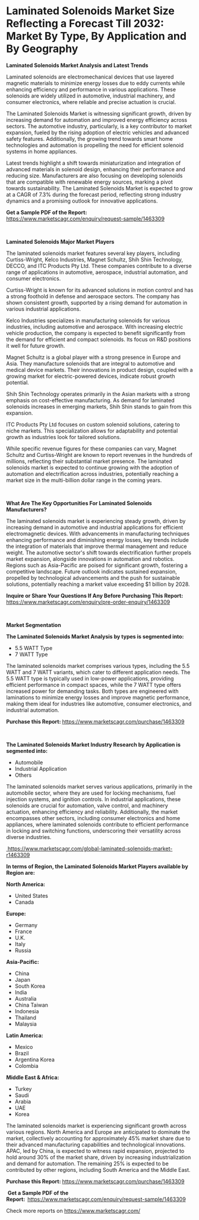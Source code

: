 <p><h1>Laminated Solenoids Market Size Reflecting a Forecast Till 2032: Market By Type, By Application and By Geography</h1></p><p><strong>Laminated Solenoids Market Analysis and Latest Trends</strong></p>
<p><p>Laminated solenoids are electromechanical devices that use layered magnetic materials to minimize energy losses due to eddy currents while enhancing efficiency and performance in various applications. These solenoids are widely utilized in automotive, industrial machinery, and consumer electronics, where reliable and precise actuation is crucial. </p><p>The Laminated Solenoids Market is witnessing significant growth, driven by increasing demand for automation and improved energy efficiency across sectors. The automotive industry, particularly, is a key contributor to market expansion, fueled by the rising adoption of electric vehicles and advanced safety features. Additionally, the growing trend towards smart home technologies and automation is propelling the need for efficient solenoid systems in home appliances.</p><p>Latest trends highlight a shift towards miniaturization and integration of advanced materials in solenoid design, enhancing their performance and reducing size. Manufacturers are also focusing on developing solenoids that are compatible with renewable energy sources, marking a pivot towards sustainability. The Laminated Solenoids Market is expected to grow at a CAGR of 7.3% during the forecast period, reflecting strong industry dynamics and a promising outlook for innovative applications.</p></p>
<p><strong>Get a Sample PDF of the Report:&nbsp;</strong> <a href="https://www.marketscagr.com/enquiry/request-sample/1463309?utm_campaign=2342&utm_medium=2&utm_source=Github&utm_content=ia&utm_term=18022025&utm_id=laminated-solenoids">https://www.marketscagr.com/enquiry/request-sample/1463309</a></p>
<p>&nbsp;</p>
<p><strong>Laminated Solenoids Major Market Players</strong></p>
<p><p>The laminated solenoids market features several key players, including Curtiss-Wright, Kelco Industries, Magnet Schultz, Shih Shin Technology, DECCO, and ITC Products Pty Ltd. These companies contribute to a diverse range of applications in automotive, aerospace, industrial automation, and consumer electronics.</p><p>Curtiss-Wright is known for its advanced solutions in motion control and has a strong foothold in defense and aerospace sectors. The company has shown consistent growth, supported by a rising demand for automation in various industrial applications.</p><p>Kelco Industries specializes in manufacturing solenoids for various industries, including automotive and aerospace. With increasing electric vehicle production, the company is expected to benefit significantly from the demand for efficient and compact solenoids. Its focus on R&D positions it well for future growth.</p><p>Magnet Schultz is a global player with a strong presence in Europe and Asia. They manufacture solenoids that are integral to automotive and medical device markets. Their innovations in product design, coupled with a growing market for electric-powered devices, indicate robust growth potential.</p><p>Shih Shin Technology operates primarily in the Asian markets with a strong emphasis on cost-effective manufacturing. As demand for laminated solenoids increases in emerging markets, Shih Shin stands to gain from this expansion.</p><p>ITC Products Pty Ltd focuses on custom solenoid solutions, catering to niche markets. This specialization allows for adaptability and potential growth as industries look for tailored solutions.</p><p>While specific revenue figures for these companies can vary, Magnet Schultz and Curtiss-Wright are known to report revenues in the hundreds of millions, reflecting their substantial market presence. The laminated solenoids market is expected to continue growing with the adoption of automation and electrification across industries, potentially reaching a market size in the multi-billion dollar range in the coming years.</p></p>
<p>&nbsp;</p>
<p><strong>What Are The Key Opportunities For Laminated Solenoids Manufacturers?</strong></p>
<p><p>The laminated solenoids market is experiencing steady growth, driven by increasing demand in automotive and industrial applications for efficient electromagnetic devices. With advancements in manufacturing techniques enhancing performance and diminishing energy losses, key trends include the integration of materials that improve thermal management and reduce weight. The automotive sector's shift towards electrification further propels market expansion, alongside innovations in automation and robotics. Regions such as Asia-Pacific are poised for significant growth, fostering a competitive landscape. Future outlook indicates sustained expansion, propelled by technological advancements and the push for sustainable solutions, potentially reaching a market value exceeding $1 billion by 2028.</p></p>
<p><strong>Inquire or Share Your Questions If Any Before Purchasing This Report:</strong> <a href="https://www.marketscagr.com/enquiry/pre-order-enquiry/1463309?utm_campaign=2342&utm_medium=2&utm_source=Github&utm_content=ia&utm_term=18022025&utm_id=laminated-solenoids">https://www.marketscagr.com/enquiry/pre-order-enquiry/1463309</a></p>
<p>&nbsp;</p>
<p><strong>Market Segmentation</strong></p>
<p><strong>The Laminated Solenoids Market Analysis by types is segmented into:</strong></p>
<p><ul><li>5.5 WATT Type</li><li>7 WATT Type</li></ul></p>
<p><p>The laminated solenoids market comprises various types, including the 5.5 WATT and 7 WATT variants, which cater to different application needs. The 5.5 WATT type is typically used in low-power applications, providing efficient performance in compact spaces, while the 7 WATT type offers increased power for demanding tasks. Both types are engineered with laminations to minimize energy losses and improve magnetic performance, making them ideal for industries like automotive, consumer electronics, and industrial automation.</p></p>
<p><strong>Purchase this Report:&nbsp;</strong><a href="https://www.marketscagr.com/purchase/1463309?utm_campaign=2342&utm_medium=2&utm_source=Github&utm_content=ia&utm_term=18022025&utm_id=laminated-solenoids">https://www.marketscagr.com/purchase/1463309</a></p>
<p>&nbsp;</p>
<p><strong>The Laminated Solenoids Market Industry Research by Application is segmented into:</strong></p>
<p><ul><li>Automobile</li><li>Industrial Application</li><li>Others</li></ul></p>
<p><p>The laminated solenoids market serves various applications, primarily in the automobile sector, where they are used for locking mechanisms, fuel injection systems, and ignition controls. In industrial applications, these solenoids are crucial for automation, valve control, and machinery actuation, enhancing efficiency and reliability. Additionally, the market encompasses other sectors, including consumer electronics and home appliances, where laminated solenoids contribute to efficient performance in locking and switching functions, underscoring their versatility across diverse industries.</p></p>
<p><a href="https://www.marketscagr.com/global-laminated-solenoids-market-r1463309?utm_campaign=2342&utm_medium=2&utm_source=Github&utm_content=ia&utm_term=18022025&utm_id=laminated-solenoids">&nbsp;https://www.marketscagr.com/global-laminated-solenoids-market-r1463309</a></p>
<p><strong>In terms of Region, the Laminated Solenoids Market Players available by Region are:</strong></p>
<p>
    <p> <strong> North America: </strong>
        <ul>
            <li>United States</li>
            <li>Canada</li>
        </ul>
        </p> 
    <p> <strong> Europe: </strong>
        <ul>
            <li>Germany</li>
            <li>France</li>
            <li>U.K.</li>
            <li>Italy</li>
            <li>Russia</li>
        </ul>
        </p> 
    <p> <strong> Asia-Pacific: </strong>
        <ul>
            <li>China</li>
            <li>Japan</li>
            <li>South Korea</li>
            <li>India</li>
            <li>Australia</li>
            <li>China Taiwan</li>
            <li>Indonesia</li>
            <li>Thailand</li>
            <li>Malaysia</li>
        </ul>
        </p> 
    <p> <strong> Latin America: </strong>
        <ul>
            <li>Mexico</li>
            <li>Brazil</li>
            <li>Argentina Korea</li>
            <li>Colombia</li>
        </ul>
        </p> 
    <p> <strong> Middle East & Africa: </strong>
        <ul>
            <li>Turkey</li>
            <li>Saudi</li>
            <li>Arabia</li>
            <li>UAE</li>
            <li>Korea</li>
        </ul>
    </p>
    </p>
<p><p>The laminated solenoids market is experiencing significant growth across various regions. North America and Europe are anticipated to dominate the market, collectively accounting for approximately 45% market share due to their advanced manufacturing capabilities and technological innovations. APAC, led by China, is expected to witness rapid expansion, projected to hold around 30% of the market share, driven by increasing industrialization and demand for automation. The remaining 25% is expected to be contributed by other regions, including South America and the Middle East.</p></p>
<p><strong>Purchase this Report: </strong><a href="https://www.marketscagr.com/purchase/1463309?utm_campaign=2342&utm_medium=2&utm_source=Github&utm_content=ia&utm_term=18022025&utm_id=laminated-solenoids">https://www.marketscagr.com/purchase/1463309</a></p>
<p>&nbsp;<strong>Get a Sample PDF of the Report:&nbsp;&nbsp;</strong><a href="https://www.marketscagr.com/enquiry/request-sample/1463309?utm_campaign=2342&utm_medium=2&utm_source=Github&utm_content=ia&utm_term=18022025&utm_id=laminated-solenoids">https://www.marketscagr.com/enquiry/request-sample/1463309</a></p>
<p><strong></strong></p>
<p>Check more reports on <a href="https://www.marketscagr.com/?utm_campaign=2342&utm_medium=2&utm_source=Github&utm_content=ia&utm_term=18022025&utm_id=laminated-solenoids">https://www.marketscagr.com/</a></p>